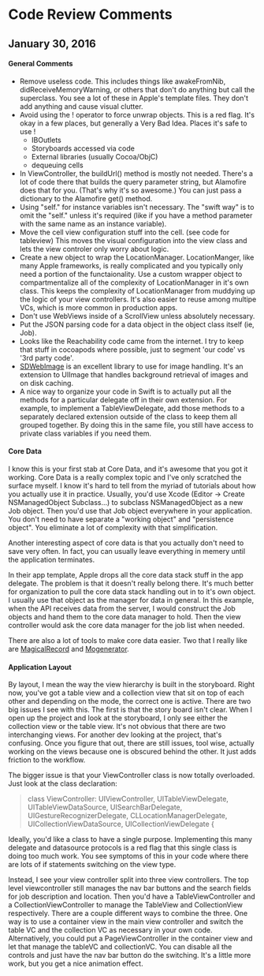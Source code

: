 # Code Review Comments
## January 30, 2016

#### General Comments

  * Remove useless code.  This includes things like awakeFromNib, didReceiveMemoryWarning, or others that don't do anything but call the superclass.  You see a lot of these in Apple's template files.  They don't add anything and cause visual clutter.
  * Avoid using the ! operator to force unwrap objects.  This is a red flag.  It's okay in a few places, but generally a Very Bad Idea.  Places it's safe to use !
    * IBOutlets
    * Storyboards accessed via code
    * External libraries (usually Cocoa/ObjC)
    * dequeuing cells
  * In ViewController, the buildUrl() method is mostly not needed.  There's a lot of code there that builds the query parameter string, but Alamofire does that for you.  (That's why it's so awesome.)  You can just pass a dictionary to the Alamofire get() method.
  * Using "self." for instance variables isn't necessary.  The "swift way" is to omit the "self." unless it's required (like if you have a method parameter with the same name as an instance variable).
  * Move the cell view configuration stuff into the cell.  (see code for tableview)  This moves the visual configuration into the view class and lets the view controler only worry about logic.
  * Create a new object to wrap the LocationManager.  LocationManger, like many Apple frameworks, is really complicated and you typically only need a portion of the functaionality.  Use a custom wrapper object to compartmentalize all of the complexity of LocationManager in it's own class.  This keeps the complexity of LocationManager from muddying up the logic of your view controllers.  It's also easier to reuse among multipe VCs, which is more common in production apps.  
  * Don't use WebViews inside of a ScrollView unless absolutely necessary.
  * Put the JSON parsing code for a data object in the object class itself (ie, Job).
  * Looks like the Reachability code came from the internet.  I try to keep that stuff in cocoapods where possible, just to segment 'our code' vs '3rd party code'.
  * [SDWebImage](https://github.com/rs/SDWebImage) is an excellent library to use for image handling.  It's an extension to UIImage that handles background retrieval of images and on disk caching.
  * A nice way to organize your code in Swift is to actually put all the methods for a particular delegate off in their own extension.  For example, to implement a TableViewDelegate, add those methods to a separately declared extension outside of the class to keep them all grouped together.  By doing this in the same file, you still have access to private class variables if you need them.

#### Core Data

I know this is your first stab at Core Data, and it's awesome that you got it working.  Core Data is a really complex topic and I've only scratched the surface myself.  I know it's hard to tell from the myriad of tutorials about how you actually use it in practice.  Usually, you'd use Xcode (Editor -> Create NSManagedObject Subclass...) to subclass NSManagedObject as a new Job object.  Then you'd use that Job object everywhere in your application.  You don't need to have separate a "working object" and "persistence object".  You eliminate a lot of complexity with that simplification.

Another interesting aspect of core data is that you actually don't need to save very often.  In fact, you can usually leave everything in memery until the application terminates.

In their app template, Apple drops all the core data stack stuff in the app delegate.  The problem is that it doesn't really belong there.  It's much better for organization to pull the core data stack handling out in to it's own object.  I usually use that object as the manager for data in general.  In this example, when the API receives data from the server, I would construct the Job objects and hand them to the core data manager to hold.  Then the view controller would ask the core data manager for the job list when needed.

There are also a lot of tools to make core data easier.  Two that I really like are [MagicalRecord](https://github.com/magicalpanda/MagicalRecord) and [Mogenerator](https://github.com/rentzsch/mogenerator).



#### Application Layout

  By layout, I mean the way the view hierarchy is built in the storyboard.  Right now, you've got a table view and a collection view that sit on top of each other and depending on the mode, the correct one is active.  There are two big issues I see with this.  The first is that the story board isn't clear.  When I open up the project and look at the storyboard, I only see either the collection view or the table view.  It's not obvious that there are two interchanging views.  For another dev looking at the project, that's confusing.  Once you figure that out, there are still issues, tool wise, actually working on the views because one is obscured behind the other.  It just adds friction to the workflow.
  
The bigger issue is that your ViewController class is now totally overloaded.  Just look at the class declaration:

> class ViewController: UIViewController, UITableViewDelegate, 
   UITableViewDataSource, UISearchBarDelegate, UIGestureRecognizerDelegate, 
   CLLocationManagerDelegate, UICollectionViewDataSource, UICollectionViewDelegate {

Ideally, you'd like a class to have a single purpose.  Implementing this many delegate and datasource protocols is a red flag that this single class is doing too much work.  You see symptoms of this in your code where there are lots of if statements switching on the view type.  

Instead, I see your view controller split into three view controllers.  The top level viewcontroller still manages the nav bar buttons and the search fields for job description and location.  Then you'd have a TableViewController and a CollectionViewController to manage the TableView and CollectionView respectively.  There are a couple different ways to combine the three.  One way is to use a container view in the main view controller and switch the table VC and the collection VC as necessary in your own code.  Alternatively, you could put a PageViewController in the container view and let that manage the tableVC and collectionVC.  You can disable all the controls and just have the nav bar button do the switching.  It's a little more work, but you get a nice animation effect.